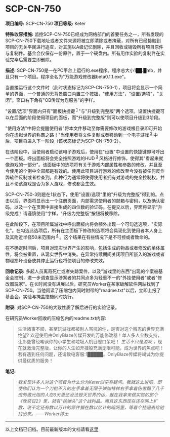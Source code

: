 # SCP-CN-750


**项目编号:** SCP-CN-750
**项目等级:** Keter

**特殊收容措施:** 监控SCP-CN-750已经成为网络部门的首要任务之一，所有发现的SCP-CN-750下载地址或者文件来源将被立即清除或者掩蔽，对所有已经接触到项目的无关平民进行追查，对其施以A级记忆删除，并且回收或销毁所有项目原件与复制件。基金会仅保存一份原件，置于一个硬盘内。所有用作实验的复制件在实验完毕后需要立即删除。

**描述:** SCP-CN-750是一在PC平台上运行的.exe程序。程序总大小1██.█mb，并且只有一个项目。程序全名为"万能游戏修改器beta0.1.1.exe"。

当直接运行这个文件时（此时状态标记为SCP-CN-750-1），项目将会显示一个简单的界面，一个普通的无背景窗口内置三个按钮，"使用方法"，"设置/选项"，"关闭"。窗口右下角有"OB传媒为您服务"的字样。

"设置/选项"界面内只有"面板快捷键<sup class='footnoteref'>
 <a shape='rect' class='footnoteref' id='footnoteref-1' href='javascript:;' onclick='WIKIDOT.page.utils.scrollToReference(&apos;footnote-1&apos;)'>1</a>
</sup>"与"升级到完整版"两个选项。设置快捷键可以在后面的阶段使用项目的面板，而"升级到完整版"则可以使项目升级到3阶段。

"使用方法"中将会提醒使用者"将本文件移动至你需要修改的游戏根目录即可开始你在虚拟世界的称霸之路！"当使用者将文件复制或者移动到一个电子游戏<sup class='footnoteref'>
 <a shape='rect' class='footnoteref' id='footnoteref-2' href='javascript:;' onclick='WIKIDOT.page.utils.scrollToReference(&apos;footnote-2&apos;)'>2</a>
</sup>中后，项目将进入下一阶段（该状态标记为SCP-CN-750-2）。

在该阶段中，当使用者启动该电子游戏后，使用在"设置"中设置的快捷键即可呼出一个面板。呼出面板将会完全按照游戏的HUD<sup class='footnoteref'>
 <a shape='rect' class='footnoteref' id='footnoteref-3' href='javascript:;' onclick='WIKIDOT.page.utils.scrollToReference(&apos;footnote-3&apos;)'>3</a>
</sup>风格进行修饰，使得其"看起来就像游戏的一部分"。该面板中的选项将有关于游戏内部属性和参数的修改，并且至今使用的个例中全部都是有效的。使用此项目进行游戏的修改至今没有被任何反作弊软件反制或者检查到。此种行为通常将使得使用者拥有对游戏的完全控制权，并且不论该游戏是否为多人游戏，修改都会生效。

SCP-CN-750-3则是在1状态下，使用"设置/选项"里的"升级为完整版"得到的。点击以后，界面将显示出一个注册页面，内部需求使用者的邮箱与密码，以及确认密码，以及一个在页面中直接生成的四位数的验证码。在提交以后，界面将显示"升级完成！请谨慎使用"字样，"升级为完整版"按钮将被移除。

在此阶段下，在项目所属游戏中呼出面板内将会额外出现一个可勾选选项，"实际化"。在勾选此选项后，所有在主面板下修改的选项将会具现化到使用者本人身上及其附近半径50米范围内<sup class='footnoteref'>
 <a shape='rect' class='footnoteref' id='footnoteref-4' href='javascript:;' onclick='WIKIDOT.page.utils.scrollToReference(&apos;footnote-4&apos;)'>4</a>
</sup>。这个结果在有些情况下是不可控或者致命的。

在不确定时间后，项目对现实世界产生的影响，包括生成的物品或者修改的单体属性，将会被重置，从现实世界中消失。在异常持续期间关闭项目所嵌入的游戏或者物理损坏设备使其停止运行也将使项目的修改失效。

**回收记录:** 多起人员离奇死亡或者失踪案件，以及"游戏里的东西"出现的个案被基金会控制，进一步调查显示涉案者的共同点多为轻重不一的"外挂使用者"或者"修改器玩家"。在长时间没有进展以后，研究员Worker在某家破解软件网站找到了SCP-CN-750。当他阅读了压缩包内同时附带的"readme.txt"以后，立即上报了基金会。实验与掩盖措施同时执行。

**附录:** 对SCP-CN-750的大致性质了解后进行的实验记录。



在研究员Worker回收的压缩包内的readme.txt内容:

> 生活诸事不顺，甚至玩游戏都被别人骂坑的你，是否对这个残忍的世界充满绝望?
欢迎使用由OnlyBlaze传媒开发的万能修改器！单人多人全数支持，让那些曾经嘲讽你的小学生和垃圾人机目瞪口呆吧！
*生活不只是游戏* ，现在就激活完整版，让你的人生如开挂般充满无限可能，成为世界的焦点吧！
若有遇到任何问题，还请致电客服:1█████。OnlyBlaze传媒将竭诚为你提供最优质的服务！
> 

**笔记:** 


> *我发现许多人对这个项目为什么分为Keter似乎有疑问。我就这么说吧，即使你们认为一个刀枪不入的左手拿着无限子弹加特林右手拿着伤害翻了几千倍的激光炮的人在6天里还没法毁灭世界的话，就在我拿来做实验的那个《收获日2》里，就有"核弹头"这个战利品。而且这东西现在还在网上扩散，说不定还有数以万计的原件猫在数以亿计的暗网里，等着个挂逼去给他找出来。——Worker博士* 
> 


---

以上文档已归档。目前最新版本的文档请看[这里](//scp-wiki-cn.wikidot.com/scp-cn-750-real)



